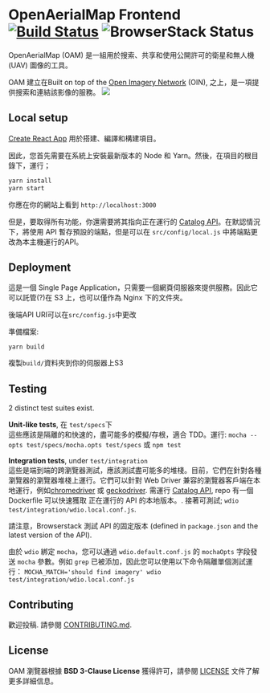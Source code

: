 # OpenAerialMap Frontend [![Build Status](https://travis-ci.org/hotosm/oam-browser.svg?branch=develop)](https://travis-ci.org/hotosm/oam-browser) ![BrowserStack Status](https://www.browserstack.com/automate/badge.svg?badge_key=cXlaWlgyeEhmUUlISEpjTU9OQTg3RzdLVUlqUWo0V0JsOG5sMGJ4MlNnYz0tLWhtNFRWMnBlYWJnQUd6TFFZVzJxK3c9PQ==--955a5de2e9ea1506cdeb8cebdcbca07435613863)

OpenAerialMap (OAM) 是一組用於搜索、共享和使用公開許可的衛星和無人機 (UAV) 圖像的工具。

OAM 建立在Built on top of the [Open Imagery Network](https://openimagerynetwork.github.io/) (OIN),  之上，是一項提供搜索和連結該影像的服務。
![](./contrib/oam_screenshot.jpg)

## Local setup

[Create React App](https://github.com/facebookincubator/create-react-app) 用於搭建、編譯和構建項目。

因此，您首先需要在系統上安裝最新版本的 Node 和 Yarn。然後，在項目的根目錄下，運行；
```bash
yarn install
yarn start
```

你應在你的網站上看到 `http://localhost:3000`

但是，要取得所有功能，你還需要將其指向正在運行的 [Catalog API](https://github.com/hotosm/oam-catalog)。在默認情況下，將使用 API 暫存預設的端點，但是可以在 `src/config/local.js` 中將端點更改為本主機運行的API。

## Deployment

這是一個 Single Page Application，只需要一個網頁伺服器來提供服務。因此它可以託管(?)在 S3 上，也可以僅作為 Nginx 下的文件夾。

後端API URI可以在`src/config.js`中更改

準備檔案:

`yarn build`

複製`build/`資料夾到你的伺服器上S3

## Testing
2 distinct test suites exist.

**Unit-like tests**, 在 `test/specs`下    
這些應該是隔離的和快速的，盡可能多的模擬/存根，適合 TDD。運行:
`mocha --opts test/specs/mocha.opts test/specs` 或 `npm test`

**Integration tests**, under `test/integration`    
這些是端到端的跨瀏覽器測試，應該測試盡可能多的堆棧。目前，它們在針對各種瀏覽器的瀏覽器堆棧上運行。它們可以針對 Web Driver 兼容的瀏覽器客戶端在本地運行，例如[chromedriver](https://sites.google.com/a/chromium.org/chromedriver/) 或 [geckodriver](https://github.com/mozilla/geckodriver). 
需運行 [Catalog API](https://github.com/hotosm/oam-catalog), repo 有一個 Dockerfile 可以快速獲取
正在運行的 API 的本地版本。. 接著可測試;
`wdio test/integration/wdio.local.conf.js`.

請注意，Browserstack 測試 API 的固定版本 (defined in `package.json` and the latest version of the API).

由於 `wdio` 綁定 `mocha`，您可以通過 `wdio.default.conf.js` 的 `mochaOpts` 字段發送 `mocha` 參數。例如 `grep` 已被添加，因此您可以使用以下命令隔離單個測試運行：
`MOCHA_MATCH='should find imagery' wdio test/integration/wdio.local.conf.js`

## Contributing

歡迎投稿. 請參閱 [CONTRIBUTING.md](./CONTRIBUTING.md).

## License
OAM 瀏覽器根據 **BSD 3-Clause License** 獲得許可，請參閱 [LICENSE](LICENSE) 文件了解更多詳細信息。
